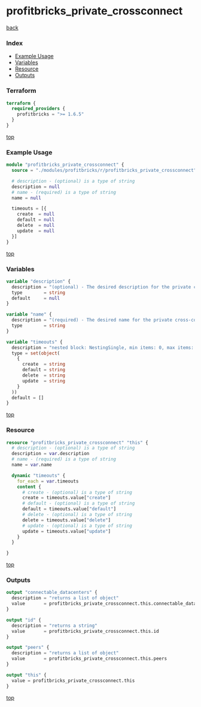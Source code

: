# profitbricks_private_crossconnect

[back](../profitbricks.md)

### Index

- [Example Usage](#example-usage)
- [Variables](#variables)
- [Resource](#resource)
- [Outputs](#outputs)

### Terraform

```terraform
terraform {
  required_providers {
    profitbricks = ">= 1.6.5"
  }
}
```

[top](#index)

### Example Usage

```terraform
module "profitbricks_private_crossconnect" {
  source = "./modules/profitbricks/r/profitbricks_private_crossconnect"

  # description - (optional) is a type of string
  description = null
  # name - (required) is a type of string
  name = null

  timeouts = [{
    create  = null
    default = null
    delete  = null
    update  = null
  }]
}
```

[top](#index)

### Variables

```terraform
variable "description" {
  description = "(optional) - The desired description for the private cross-connect"
  type        = string
  default     = null
}

variable "name" {
  description = "(required) - The desired name for the private cross-connect"
  type        = string
}

variable "timeouts" {
  description = "nested block: NestingSingle, min items: 0, max items: 0"
  type = set(object(
    {
      create  = string
      default = string
      delete  = string
      update  = string
    }
  ))
  default = []
}
```

[top](#index)

### Resource

```terraform
resource "profitbricks_private_crossconnect" "this" {
  # description - (optional) is a type of string
  description = var.description
  # name - (required) is a type of string
  name = var.name

  dynamic "timeouts" {
    for_each = var.timeouts
    content {
      # create - (optional) is a type of string
      create = timeouts.value["create"]
      # default - (optional) is a type of string
      default = timeouts.value["default"]
      # delete - (optional) is a type of string
      delete = timeouts.value["delete"]
      # update - (optional) is a type of string
      update = timeouts.value["update"]
    }
  }

}
```

[top](#index)

### Outputs

```terraform
output "connectable_datacenters" {
  description = "returns a list of object"
  value       = profitbricks_private_crossconnect.this.connectable_datacenters
}

output "id" {
  description = "returns a string"
  value       = profitbricks_private_crossconnect.this.id
}

output "peers" {
  description = "returns a list of object"
  value       = profitbricks_private_crossconnect.this.peers
}

output "this" {
  value = profitbricks_private_crossconnect.this
}
```

[top](#index)